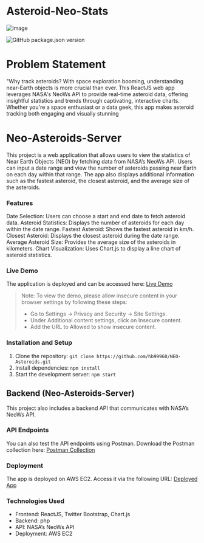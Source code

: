 # Asteroid-Neo-Stats

![image](https://github.com/user-attachments/assets/a63dc7df-2d6b-4e80-91db-2baef3a874bd)

![GitHub package.json version](https://img.shields.io/github/package-json/v/hb99960/NEO-Asteroids)




# Problem Statement
"Why track asteroids? With space exploration booming, understanding near-Earth objects is more crucial than ever. This ReactJS web app leverages NASA's NeoWs API to provide real-time asteroid data, offering insightful statistics and trends through captivating, interactive charts. Whether you're a space enthusiast or a data geek, this app makes asteroid tracking both engaging and visually stunning

# Neo-Asteroids-Server
This project is a web application that allows users to view the statistics of Near Earth Objects (NEO) by fetching data from NASA’s NeoWs API. Users can input a date range and view the number of asteroids passing near Earth on each day within that range. The app also displays additional information such as the fastest asteroid, the closest asteroid, and the average size of the asteroids.

### Features
Date Selection: Users can choose a start and end date to fetch asteroid data.
Asteroid Statistics: Displays the number of asteroids for each day within the date range.
Fastest Asteroid: Shows the fastest asteroid in km/h.
Closest Asteroid: Displays the closest asteroid during the date range.
Average Asteroid Size: Provides the average size of the asteroids in kilometers.
Chart Visualization: Uses Chart.js to display a line chart of asteroid statistics.

### Live Demo
The application is deployed and can be accessed here: [Live Demo](https://hb99960.github.io/NEO-Asteroids/)

 
>Note: To view the demo, please allow insecure content in your browser settings by following these steps:
> - Go to Settings -> Privacy and Security -> Site Settings.
> - Under Additional content settings, click on Insecure content.
> - Add the URL to Allowed to show insecure content.

### Installation and Setup
1. Clone the repository: `git clone https://github.com/hb99960/NEO-Asteroids.git`
2. Install dependencies: `npm install`
3. Start the development server: `npm start`

## Backend (Neo-Asteroids-Server)
This project also includes a backend API that communicates with NASA’s NeoWs API. 

### API Endpoints
You can also test the API endpoints using Postman. Download the Postman collection here: [Postman Collection](https://api.postman.com/collections/37486278-2e00e5f4-03bc-4963-87a0-ccb6cdc82ff4?access_key=PMAT-01J81V10C7530MJ0PQZWC9Q5NV)

### Deployment
The app is deployed on AWS EC2. Access it via the following URL: [Deployed App](http://52.66.253.68/asteroidMVC/public/asteroids/getAsteroidData)

### Technologies Used
- Frontend: ReactJS, Twitter Bootstrap, Chart.js
- Backend: php
- API: NASA’s NeoWs API
- Deployment: AWS EC2
